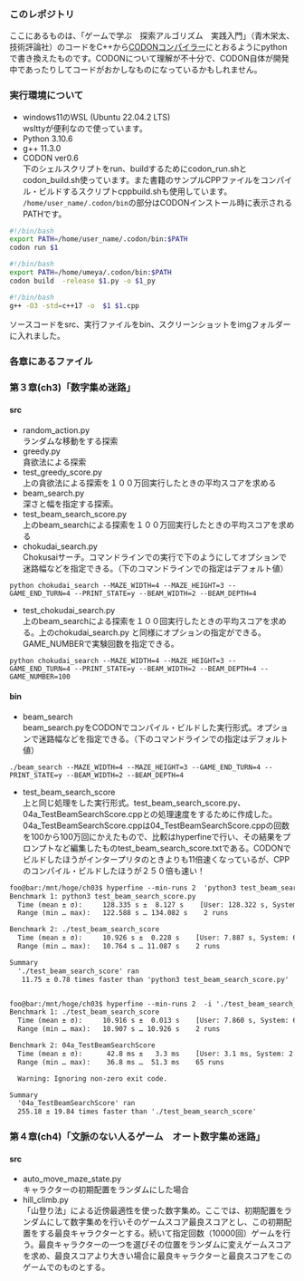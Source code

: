 ### **このレポジトリ**
ここにあるものは、「ゲームで学ぶ　探索アルゴリズム　実践入門」（青木栄太、技術評論社）のコードをC++から[CODONコンパイラー](https://github.com/exaloop/codon)にとおるようにpythonで書き換えたものです。CODONについて理解が不十分で、CODON自体が開発中であったりしてコードがおかしなものになっているかもしれません。

### **実行環境について**
* windows11のWSL (Ubuntu 22.04.2 LTS)<br>wslttyが便利なので使っています。
* Python 3.10.6
* g++ 11.3.0 
* CODON ver0.6<br>下のシェルスクリプトをrun、buildするためにcodon_run.shとcodon_build.sh使っています。また書籍のサンプルCPPファイルをコンパイル・ビルドするスクリプトcppbuild.shも使用しています。<br>
  `/home/user_name/.codon/bin`の部分はCODONインストール時に表示されるPATHです。

```sh:codon_run.sh
#!/bin/bash
export PATH=/home/user_name/.codon/bin:$PATH
codon run $1
```
```sh:codon_build.sh
#!/bin/bash
export PATH=/home/umeya/.codon/bin:$PATH
codon build  -release $1.py -o $1_py
```
```sh:cppbuild.sh
#!/bin/bash
g++ -O3 -std=c++17 -o  $1 $1.cpp
```
ソースコードをsrc、実行ファイルをbin、スクリーンショットをimgフォルダーに入れました。

### **各章にあるファイル**

### 第３章(ch3)「数字集め迷路」
#### src
* random_action.py <br>ランダムな移動をする探索
* greedy.py <br>貪欲法による探索
*  test_greedy_score.py <br>上の貪欲法による探索を１００万回実行したときの平均スコアを求める
*  beam_search.py <br>深さと幅を指定する探索。<br>
*  test_beam_search_score.py <br>上のbeam_searchによる探索を１００万回実行したときの平均スコアを求める
*  chokudai_search.py<br>Chokusaiサーチ。コマンドラインでの実行で下のようにしてオプションで迷路幅などを指定できる。（下のコマンドラインでの指定はデフォルト値）
  ```
python chokudai_search --MAZE_WIDTH=4 --MAZE_HEIGHT=3 --GAME_END_TURN=4 --PRINT_STATE=y --BEAM_WIDTH=2 --BEAM_DEPTH=4
```
*  test_chokudai_search.py<br>上のbeam_searchによる探索を１００回実行したときの平均スコアを求める。上のchokudai_search.py と同様にオプションの指定ができる。GAME_NUMBERで実験回数を指定できる。
```
python chokudai_search --MAZE_WIDTH=4 --MAZE_HEIGHT=3 --GAME_END_TURN=4 --PRINT_STATE=y --BEAM_WIDTH=2 --BEAM_DEPTH=4 --GAME_NUMBER=100
```

#### bin
* beam_search<br>beam_search.pyをCODONでコンパイル・ビルドした実行形式。オプションで迷路幅などを指定できる。（下のコマンドラインでの指定はデフォルト値）
```
./beam_search --MAZE_WIDTH=4 --MAZE_HEIGHT=3 --GAME_END_TURN=4 --PRINT_STATE=y --BEAM_WIDTH=2 --BEAM_DEPTH=4
```
* test_beam_search_score<br>上と同じ処理をした実行形式。test_beam_search_score.py、04a_TestBeamSearchScore.cppとの処理速度をするために作成した。04a_TestBeamSearchScore.cppは04_TestBeamSearchScore.cppの回数を100から100万回にかえたもので、比較はhyperfineで行い、その結果をプロンプトなど編集したものtest_beam_search_score.txtである。CODONでビルドしたほうがインタープリタのときよりも11倍速くなっているが、CPPのコンパイル・ビルドしたほうが２５０倍も速い！
```txt:test_beam_search_score.txt
foo@bar:/mnt/hoge/ch03$ hyperfine --min-runs 2  'python3 test_beam_search_score.py'  './test_beam_search_score'
Benchmark 1: python3 test_beam_search_score.py
  Time (mean ± σ):     128.335 s ±  8.127 s    [User: 128.322 s, System: 0.000 s]
  Range (min … max):   122.588 s … 134.082 s    2 runs

Benchmark 2: ./test_beam_search_score
  Time (mean ± σ):     10.926 s ±  0.228 s    [User: 7.887 s, System: 6.258 s]
  Range (min … max):   10.764 s … 11.087 s    2 runs

Summary
  './test_beam_search_score' ran
   11.75 ± 0.78 times faster than 'python3 test_beam_search_score.py'


foo@bar:/mnt/hoge/ch03$ hyperfine --min-runs 2  -i './test_beam_search_score' '04a_TestBeamSearchScore'
Benchmark 1: ./test_beam_search_score
  Time (mean ± σ):     10.916 s ±  0.013 s    [User: 7.860 s, System: 6.313 s]
  Range (min … max):   10.907 s … 10.926 s    2 runs

Benchmark 2: 04a_TestBeamSearchScore
  Time (mean ± σ):      42.8 ms ±   3.3 ms    [User: 3.1 ms, System: 2.8 ms]
  Range (min … max):    36.8 ms …  51.3 ms    65 runs

  Warning: Ignoring non-zero exit code.

Summary
  '04a_TestBeamSearchScore' ran
  255.18 ± 19.84 times faster than './test_beam_search_score'
```

### 第４章(ch4)「文脈のない人るゲーム　オート数字集め迷路」
#### src
* auto_move_maze_state.py<br>キャラクターの初期配置をランダムにした場合
* hill_climb.py<br>「山登り法」による近傍最適性を使った数字集め。ここでは、初期配置をランダムにして数字集めを行いそのゲームスコア最良スコアとし、この初期配置をする最良キャラクターとする。続いて指定回数（10000回）ゲームを行う。最良キャラクターの一つを選びその位置をランダムに変えゲームスコアを求め、最良スコアより大きい場合に最良キャラクターと最良スコアをこのゲームでのものとする。
